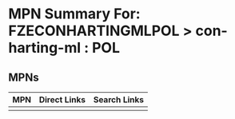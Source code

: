 



# MPN Summary For: FZECONHARTINGMLPOL > con-harting-ml : POL

## MPNs
  

|MPN|Direct Links|Search Links|
| :--- | :--- | :--- |
||||
